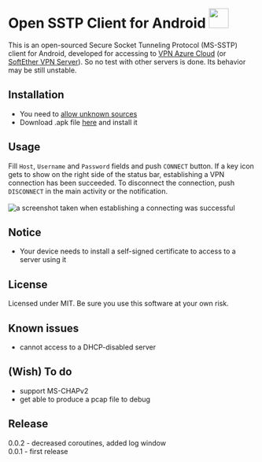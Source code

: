 # Open SSTP Client for Android <img src="https://github.com/kittoku/Open-SSTP-Client/raw/master/images/icon.png" height="40">
This is an open-sourced Secure Socket Tunneling Protocol (MS-SSTP) client for Android, developed for accessing to 
[VPN Azure Cloud](https://www.vpnazure.net/) (or [SoftEther VPN Server](https://www.softether.org/)). 
So no test with other servers is done. Its behavior may be still unstable.

## Installation
* You need to [allow unknown sources](https://developer.android.com/studio/publish/#unknown-sources) 
* Download .apk file [here](https://github.com/kittoku/Open-SSTP-Client/raw/master/releases/0.0.2/release/app-release.apk) and install it

## Usage
Fill `Host`, `Username` and `Password` fields and push `CONNECT` button. If a key icon gets to show on the right side of the status bar, 
establishing a VPN connection has been succeeded. To disconnect the connection, push `DISCONNECT` in the main activity or 
the notification.  
<br>
![a screenshot taken when establishing a connecting was successful](https://github.com/kittoku/Open-SSTP-Client/raw/master/images/example.png "success in connecting")

## Notice
* Your device needs to install a self-signed certificate to access to a server using it

## License
Licensed under MIT. Be sure you use this software at your own risk. 

## Known issues
* cannot access to a DHCP-disabled server 

## (Wish) To do
* support MS-CHAPv2
* get able to produce a pcap file to debug

## Release
0.0.2 - decreased coroutines, added log window  
0.0.1 - first release
